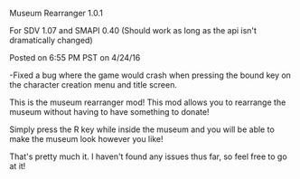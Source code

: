 Museum Rearranger 1.0.1

For SDV 1.07 and SMAPI 0.40 (Should work as long as the api isn't dramatically changed)

Posted on 6:55 PM PST on 4/24/16

-Fixed a bug where the game would crash when pressing the bound key on the character creation menu and title screen.

This is the museum rearranger mod! This mod allows you to rearrange the museum without having to have something to donate!

Simply press the R key while inside the museum and you will be able to make the museum look however you like!

That's pretty much it. I haven't found any issues thus far, so feel free to go at it!
